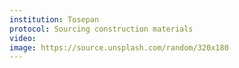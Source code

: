 ```yaml
---
institution: Tosepan
protocol: Sourcing construction materials
video: 
image: https://source.unsplash.com/random/320x180
---
```

